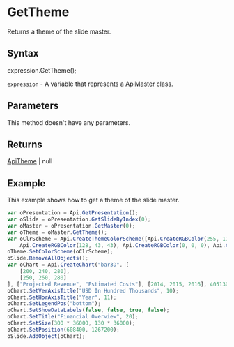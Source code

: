 # GetTheme

Returns a theme of the slide master.

## Syntax

expression.GetTheme();

`expression` - A variable that represents a [ApiMaster](../ApiMaster.md) class.

## Parameters

This method doesn't have any parameters.

## Returns

[ApiTheme](../../ApiTheme/ApiTheme.md) | null

## Example

This example shows how to get a theme of the slide master.

```javascript
var oPresentation = Api.GetPresentation();
var oSlide = oPresentation.GetSlideByIndex(0);
var oMaster = oPresentation.GetMaster(0);
var oTheme = oMaster.GetTheme();
var oClrScheme = Api.CreateThemeColorScheme([Api.CreateRGBColor(255, 111, 61), Api.CreateRGBColor(51, 51, 51), Api.CreateRGBColor(230, 179, 117), Api.CreateRGBColor(235, 235, 235), Api.CreateRGBColor(163, 21, 21), 
	Api.CreateRGBColor(128, 43, 43), Api.CreateRGBColor(0, 0, 0), Api.CreateRGBColor(128, 128, 128), Api.CreateRGBColor(176, 196, 222), Api.CreateRGBColor(65, 105, 225), Api.CreateRGBColor(255, 255, 255), Api.CreateRGBColor(255, 213, 191)], "New color scheme");
oTheme.SetColorScheme(oClrScheme);
oSlide.RemoveAllObjects();
var oChart = Api.CreateChart("bar3D", [
	[200, 240, 280],
	[250, 260, 280]
], ["Projected Revenue", "Estimated Costs"], [2014, 2015, 2016], 4051300, 2347595, 24);
oChart.SetVerAxisTitle("USD In Hundred Thousands", 10);
oChart.SetHorAxisTitle("Year", 11);
oChart.SetLegendPos("bottom");
oChart.SetShowDataLabels(false, false, true, false);
oChart.SetTitle("Financial Overview", 20);
oChart.SetSize(300 * 36000, 130 * 36000);
oChart.SetPosition(608400, 1267200);
oSlide.AddObject(oChart);
```
